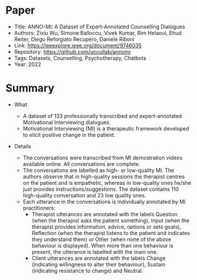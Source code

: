 # Paper

- Title: ANNO-MI: A Dataset of Expert-Annotated Counselling Dialogues
- Authors: Zixiu Wu, Simone Balloccu, Vivek Kumar, Rim Helaoui, Ehud Reiter, Diego Reforgiato Recupero, Daniele Riboni
- Link: https://ieeexplore.ieee.org/document/9746035
- Repository: https://github.com/uccollab/annomi
- Tags: Datasets, Counselling, Psychotherapy, Chatbots
- Year: 2022

# Summary

- What
  
   - A dataset of 133 professionally transcribed and expert-annotated Motivational Interviewing dialogues.
   - Motivational Interviewing (MI) is a therapeutic framework developed to elicit positive change in the patient.
  
  
- Details
  
  - The conversations were transcribed from MI demostration videos available online. All conversations are complete.
  - The conversations are labelled as high- or low-quality MI. The authors observe that in high-quality sessions the therapist centres on the patient and is empathetic, whereas in low-quality ones he/she just provides instructions/suggestions. The dataset contains 110 high-quality conversation and 23 low quality ones.
  - Each utterance in the conversations is individually annotated by MI practitioners:
    - Therapist utterances are annotated with the labels Question (when the therapist asks the patient something), Input (when the therapist provides information, advice, options or sets goals), Reflection (when the therapist listens to the patient and indicates they understand them) or Other (when none of the above behaviour is displayed). When more than one behaviour is present, the utterance is labelled with the main one.
    - Client utterances are annotated with the labels Change (indicating willingness to alter their behaviour), Sustain (indicating resistance to change) and Neutral.